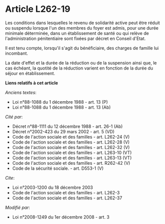 # Article L262-19

Les conditions dans lesquelles le revenu de solidarité active peut être réduit ou suspendu lorsque l'un des membres du foyer
est admis, pour une durée minimale déterminée, dans un établissement de santé ou qui relève de l'administration pénitentiaire
sont fixées par décret en Conseil d'Etat. 

Il est tenu compte, lorsqu'il s'agit du bénéficiaire, des charges de famille lui incombant. 

La date d'effet et la durée de la réduction ou de la suspension ainsi que, le cas échéant, la quotité de la réduction varient
en fonction de la durée du séjour en établissement.

**Liens relatifs à cet article**

_Anciens textes_:

  - Loi n°88-1088 du 1 décembre 1988 - art. 13 (P)
  - Loi n°88-1088 du 1 décembre 1988 - art. 13 (Ab)

_Cité par_:

  - Décret n°88-1111 du 12 décembre 1988 - art. 26-1 (Ab)
  - Décret n°2002-423 du 29 mars 2002 - art. 5 (VD)
  - Code de l'action sociale et des familles - art. L262-24 (V)
  - Code de l'action sociale et des familles - art. L262-28 (V)
  - Code de l'action sociale et des familles - art. L262-32 (V)
  - Code de l'action sociale et des familles - art. L263-10 (VT)
  - Code de l'action sociale et des familles - art. L263-13 (VT)
  - Code de l'action sociale et des familles - art. R262-42 (V)
  - Code de la sécurité sociale. - art. D553-1 (V)

_Cite_:

  - Loi n°2003-1200 du 18 décembre 2003
  - Code de l'action sociale et des familles - art. L262-3
  - Code de l'action sociale et des familles - art. L262-37

_Modifié par_:

  - Loi n°2008-1249 du 1er décembre 2008 - art. 3
